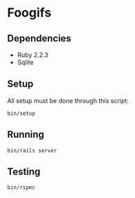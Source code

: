 # Foogifs

## Dependencies

* Ruby 2.2.3
* Sqlite

## Setup

All setup must be done through this script:
```
bin/setup
```

## Running
```
bin/rails server
```

## Testing
```
bin/rspec
```
